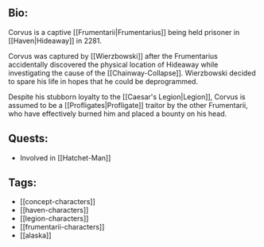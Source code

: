## Bio:

Corvus is a captive [[Frumentarii|Frumentarius]] being held prisoner in [[Haven|Hideaway]] in 2281.

Corvus was captured by [[Wierzbowski]] after the Frumentarius accidentally discovered the physical location of Hideaway while investigating the cause of the [[Chainway-Collapse]]. Wierzbowski decided to spare his life in hopes that he could be deprogrammed.

Despite his stubborn loyalty to the [[Caesar's Legion|Legion]], Corvus is assumed to be a [[Profligates|Profligate]] traitor by the other Frumentarii, who have effectively burned him and placed a bounty on his head.

## Quests:

- Involved in [[Hatchet-Man]]

## Tags:

- [[concept-characters]]
- [[haven-characters]]
- [[legion-characters]]
- [[frumentarii-characters]]
- [[alaska]]